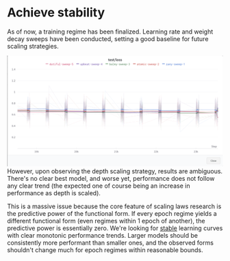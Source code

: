 # Achieve stability

As of now, a training regime has been finalized. Learning rate and weight decay sweeps have been conducted, setting a good baseline for future scaling strategies.

![W&B results towards final steps of training regime](2023-07-09-13-06-43.png)
However, upon observing the depth scaling strategy, results are ambiguous. There's no clear best model, and worse yet, performance does not follow any clear trend (the expected one of course being an increase in performance as depth is scaled). 

This is a massive issue because the core feature of scaling laws research is the predictive power of the functional form. If every epoch regime yields a different functional form (even regimes within 1 epoch of another), the predictive power is essentially zero. We're looking for <ins>stable</ins> learning curves with clear monotonic performance trends. Larger models should be consistently more performant than smaller ones, and the observed forms shouldn't change much for epoch regimes within reasonable bounds.